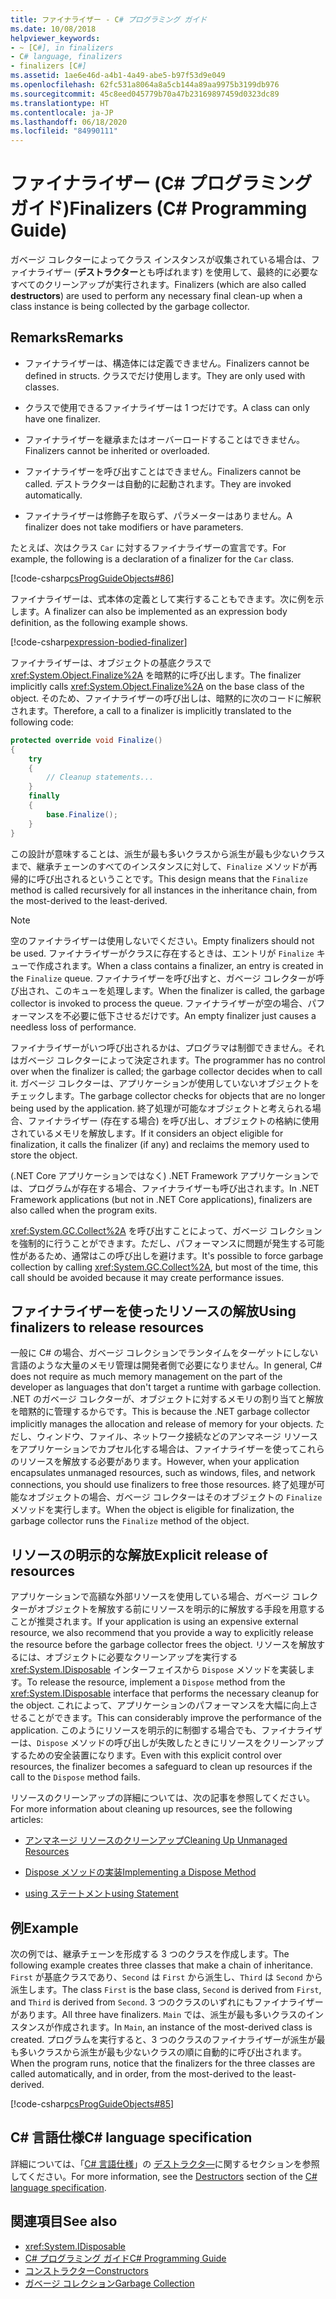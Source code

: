 ```yaml
---
title: ファイナライザー - C# プログラミング ガイド
ms.date: 10/08/2018
helpviewer_keywords:
- ~ [C#], in finalizers
- C# language, finalizers
- finalizers [C#]
ms.assetid: 1ae6e46d-a4b1-4a49-abe5-b97f53d9e049
ms.openlocfilehash: 62fc531a8064a8a5cb144a89aa9975b3199db976
ms.sourcegitcommit: 45c8eed045779b70a47b23169897459d0323dc89
ms.translationtype: HT
ms.contentlocale: ja-JP
ms.lasthandoff: 06/18/2020
ms.locfileid: "84990111"
---
```

# <a name="finalizers-c-programming-guide"></a><span data-ttu-id="6a234-102">ファイナライザー (C# プログラミング ガイド)</span><span class="sxs-lookup"><span data-stu-id="6a234-102">Finalizers (C# Programming Guide)</span></span>
<span data-ttu-id="6a234-103">ガベージ コレクターによってクラス インスタンスが収集されている場合は、ファイナライザー (**デストラクター**とも呼ばれます) を使用して、最終的に必要なすべてのクリーンアップが実行されます。</span><span class="sxs-lookup"><span data-stu-id="6a234-103">Finalizers (which are also called **destructors**) are used to perform any necessary final clean-up when a class instance is being collected by the garbage collector.</span></span>  
  
## <a name="remarks"></a><span data-ttu-id="6a234-104">Remarks</span><span class="sxs-lookup"><span data-stu-id="6a234-104">Remarks</span></span>  
  
- <span data-ttu-id="6a234-105">ファイナライザーは、構造体には定義できません。</span><span class="sxs-lookup"><span data-stu-id="6a234-105">Finalizers cannot be defined in structs.</span></span> <span data-ttu-id="6a234-106">クラスでだけ使用します。</span><span class="sxs-lookup"><span data-stu-id="6a234-106">They are only used with classes.</span></span>  
  
- <span data-ttu-id="6a234-107">クラスで使用できるファイナライザーは 1 つだけです。</span><span class="sxs-lookup"><span data-stu-id="6a234-107">A class can only have one finalizer.</span></span>  
  
- <span data-ttu-id="6a234-108">ファイナライザーを継承またはオーバーロードすることはできません。</span><span class="sxs-lookup"><span data-stu-id="6a234-108">Finalizers cannot be inherited or overloaded.</span></span>  
  
- <span data-ttu-id="6a234-109">ファイナライザーを呼び出すことはできません。</span><span class="sxs-lookup"><span data-stu-id="6a234-109">Finalizers cannot be called.</span></span> <span data-ttu-id="6a234-110">デストラクターは自動的に起動されます。</span><span class="sxs-lookup"><span data-stu-id="6a234-110">They are invoked automatically.</span></span>  
  
- <span data-ttu-id="6a234-111">ファイナライザーは修飾子を取らず、パラメーターはありません。</span><span class="sxs-lookup"><span data-stu-id="6a234-111">A finalizer does not take modifiers or have parameters.</span></span>  
  
 <span data-ttu-id="6a234-112">たとえば、次はクラス `Car` に対するファイナライザーの宣言です。</span><span class="sxs-lookup"><span data-stu-id="6a234-112">For example, the following is a declaration of a finalizer for the `Car` class.</span></span>
  
 [!code-csharp[csProgGuideObjects#86](~/samples/snippets/csharp/VS_Snippets_VBCSharp/csProgGuideObjects/CS/Objects.cs#86)]  

<span data-ttu-id="6a234-113">ファイナライザーは、式本体の定義として実行することもできます。次に例を示します。</span><span class="sxs-lookup"><span data-stu-id="6a234-113">A finalizer can also be implemented as an expression body definition, as the following example shows.</span></span>

[!code-csharp[expression-bodied-finalizer](../../../../samples/snippets/csharp/programming-guide/classes-and-structs/expr-bodied-destructor.cs#1)]  
  
 <span data-ttu-id="6a234-114">ファイナライザーは、オブジェクトの基底クラスで <xref:System.Object.Finalize%2A> を暗黙的に呼び出します。</span><span class="sxs-lookup"><span data-stu-id="6a234-114">The finalizer implicitly calls <xref:System.Object.Finalize%2A> on the base class of the object.</span></span> <span data-ttu-id="6a234-115">そのため、ファイナライザーの呼び出しは、暗黙的に次のコードに解釈されます。</span><span class="sxs-lookup"><span data-stu-id="6a234-115">Therefore, a call to a finalizer is implicitly translated to the following code:</span></span>  
  
```csharp  
protected override void Finalize()  
{  
    try  
    {  
        // Cleanup statements...  
    }  
    finally  
    {  
        base.Finalize();  
    }  
}  
```  
  
 <span data-ttu-id="6a234-116">この設計が意味することは、派生が最も多いクラスから派生が最も少ないクラスまで、継承チェーンのすべてのインスタンスに対して、`Finalize` メソッドが再帰的に呼び出されるということです。</span><span class="sxs-lookup"><span data-stu-id="6a234-116">This design means that the `Finalize` method is called recursively for all instances in the inheritance chain, from the most-derived to the least-derived.</span></span>  
  
> [!NOTE]
> <span data-ttu-id="6a234-117">空のファイナライザーは使用しないでください。</span><span class="sxs-lookup"><span data-stu-id="6a234-117">Empty finalizers should not be used.</span></span> <span data-ttu-id="6a234-118">ファイナライザーがクラスに存在するときは、エントリが `Finalize` キューで作成されます。</span><span class="sxs-lookup"><span data-stu-id="6a234-118">When a class contains a finalizer, an entry is created in the `Finalize` queue.</span></span> <span data-ttu-id="6a234-119">ファイナライザーを呼び出すと、ガベージ コレクターが呼び出され、このキューを処理します。</span><span class="sxs-lookup"><span data-stu-id="6a234-119">When the finalizer is called, the garbage collector is invoked to process the queue.</span></span> <span data-ttu-id="6a234-120">ファイナライザーが空の場合、パフォーマンスを不必要に低下させるだけです。</span><span class="sxs-lookup"><span data-stu-id="6a234-120">An empty finalizer just causes a needless loss of performance.</span></span>  
  
 <span data-ttu-id="6a234-121">ファイナライザーがいつ呼び出されるかは、プログラマは制御できません。それはガベージ コレクターによって決定されます。</span><span class="sxs-lookup"><span data-stu-id="6a234-121">The programmer has no control over when the finalizer is called; the garbage collector decides when to call it.</span></span> <span data-ttu-id="6a234-122">ガベージ コレクターは、アプリケーションが使用していないオブジェクトをチェックします。</span><span class="sxs-lookup"><span data-stu-id="6a234-122">The garbage collector checks for objects that are no longer being used by the application.</span></span> <span data-ttu-id="6a234-123">終了処理が可能なオブジェクトと考えられる場合、ファイナライザー (存在する場合) を呼び出し、オブジェクトの格納に使用されているメモリを解放します。</span><span class="sxs-lookup"><span data-stu-id="6a234-123">If it considers an object eligible for finalization, it calls the finalizer (if any) and reclaims the memory used to store the object.</span></span>

 <span data-ttu-id="6a234-124">(.NET Core アプリケーションではなく) .NET Framework アプリケーションでは、プログラムが存在する場合、ファイナライザーも呼び出されます。</span><span class="sxs-lookup"><span data-stu-id="6a234-124">In .NET Framework applications (but not in .NET Core applications), finalizers are also called when the program exits.</span></span>
  
 <span data-ttu-id="6a234-125"><xref:System.GC.Collect%2A> を呼び出すことによって、ガベージ コレクションを強制的に行うことができます。ただし、パフォーマンスに問題が発生する可能性があるため、通常はこの呼び出しを避けます。</span><span class="sxs-lookup"><span data-stu-id="6a234-125">It's possible to force garbage collection by calling <xref:System.GC.Collect%2A>, but most of the time, this call should be avoided because it may create performance issues.</span></span>  
  
## <a name="using-finalizers-to-release-resources"></a><span data-ttu-id="6a234-126">ファイナライザーを使ったリソースの解放</span><span class="sxs-lookup"><span data-stu-id="6a234-126">Using finalizers to release resources</span></span>  
 <span data-ttu-id="6a234-127">一般に C# の場合、ガベージ コレクションでランタイムをターゲットにしない言語のような大量のメモリ管理は開発者側で必要になりません。</span><span class="sxs-lookup"><span data-stu-id="6a234-127">In general, C# does not require as much memory management on the part of the developer as languages that don't target a runtime with garbage collection.</span></span> <span data-ttu-id="6a234-128">.NET のガベージ コレクターが、オブジェクトに対するメモリの割り当てと解放を暗黙的に管理するからです。</span><span class="sxs-lookup"><span data-stu-id="6a234-128">This is because the .NET garbage collector implicitly manages the allocation and release of memory for your objects.</span></span> <span data-ttu-id="6a234-129">ただし、ウィンドウ、ファイル、ネットワーク接続などのアンマネージ リソースをアプリケーションでカプセル化する場合は、ファイナライザーを使ってこれらのリソースを解放する必要があります。</span><span class="sxs-lookup"><span data-stu-id="6a234-129">However, when your application encapsulates unmanaged resources, such as windows, files, and network connections, you should use finalizers to free those resources.</span></span> <span data-ttu-id="6a234-130">終了処理が可能なオブジェクトの場合、ガベージ コレクターはそのオブジェクトの `Finalize` メソッドを実行します。</span><span class="sxs-lookup"><span data-stu-id="6a234-130">When the object is eligible for finalization, the garbage collector runs the `Finalize` method of the object.</span></span>
  
## <a name="explicit-release-of-resources"></a><span data-ttu-id="6a234-131">リソースの明示的な解放</span><span class="sxs-lookup"><span data-stu-id="6a234-131">Explicit release of resources</span></span>  
 <span data-ttu-id="6a234-132">アプリケーションで高額な外部リソースを使用している場合、ガベージ コレクターがオブジェクトを解放する前にリソースを明示的に解放する手段を用意することが推奨されます。</span><span class="sxs-lookup"><span data-stu-id="6a234-132">If your application is using an expensive external resource, we also recommend that you provide a way to explicitly release the resource before the garbage collector frees the object.</span></span> <span data-ttu-id="6a234-133">リソースを解放するには、オブジェクトに必要なクリーンアップを実行する <xref:System.IDisposable> インターフェイスから `Dispose` メソッドを実装します。</span><span class="sxs-lookup"><span data-stu-id="6a234-133">To release the resource, implement a `Dispose` method from the <xref:System.IDisposable> interface that performs the necessary cleanup for the object.</span></span> <span data-ttu-id="6a234-134">これによって、アプリケーションのパフォーマンスを大幅に向上させることができます。</span><span class="sxs-lookup"><span data-stu-id="6a234-134">This can considerably improve the performance of the application.</span></span> <span data-ttu-id="6a234-135">このようにリソースを明示的に制御する場合でも、ファイナライザーは、`Dispose` メソッドの呼び出しが失敗したときにリソースをクリーンアップするための安全装置になります。</span><span class="sxs-lookup"><span data-stu-id="6a234-135">Even with this explicit control over resources, the finalizer becomes a safeguard to clean up resources if the call to the `Dispose` method fails.</span></span>  
  
 <span data-ttu-id="6a234-136">リソースのクリーンアップの詳細については、次の記事を参照してください。</span><span class="sxs-lookup"><span data-stu-id="6a234-136">For more information about cleaning up resources, see the following articles:</span></span>  
  
- [<span data-ttu-id="6a234-137">アンマネージ リソースのクリーンアップ</span><span class="sxs-lookup"><span data-stu-id="6a234-137">Cleaning Up Unmanaged Resources</span></span>](../../../standard/garbage-collection/unmanaged.md)  
  
- [<span data-ttu-id="6a234-138">Dispose メソッドの実装</span><span class="sxs-lookup"><span data-stu-id="6a234-138">Implementing a Dispose Method</span></span>](../../../standard/garbage-collection/implementing-dispose.md)  
  
- [<span data-ttu-id="6a234-139">using ステートメント</span><span class="sxs-lookup"><span data-stu-id="6a234-139">using Statement</span></span>](../../language-reference/keywords/using-statement.md)  
  
## <a name="example"></a><span data-ttu-id="6a234-140">例</span><span class="sxs-lookup"><span data-stu-id="6a234-140">Example</span></span>  
 <span data-ttu-id="6a234-141">次の例では、継承チェーンを形成する 3 つのクラスを作成します。</span><span class="sxs-lookup"><span data-stu-id="6a234-141">The following example creates three classes that make a chain of inheritance.</span></span> <span data-ttu-id="6a234-142">`First` が基底クラスであり、`Second` は `First` から派生し、`Third` は `Second` から派生します。</span><span class="sxs-lookup"><span data-stu-id="6a234-142">The class `First` is the base class, `Second` is derived from `First`, and `Third` is derived from `Second`.</span></span> <span data-ttu-id="6a234-143">3 つのクラスのいずれにもファイナライザーがあります。</span><span class="sxs-lookup"><span data-stu-id="6a234-143">All three have finalizers.</span></span> <span data-ttu-id="6a234-144">`Main` では、派生が最も多いクラスのインスタンスが作成されます。</span><span class="sxs-lookup"><span data-stu-id="6a234-144">In `Main`, an instance of the most-derived class is created.</span></span> <span data-ttu-id="6a234-145">プログラムを実行すると、3 つのクラスのファイナライザーが派生が最も多いクラスから派生が最も少ないクラスの順に自動的に呼び出されます。</span><span class="sxs-lookup"><span data-stu-id="6a234-145">When the program runs, notice that the finalizers for the three classes are called automatically, and in order, from the most-derived to the least-derived.</span></span>  
  
 [!code-csharp[csProgGuideObjects#85](~/samples/snippets/csharp/VS_Snippets_VBCSharp/csProgGuideObjects/CS/Objects.cs#85)]  
  
## <a name="c-language-specification"></a><span data-ttu-id="6a234-146">C# 言語仕様</span><span class="sxs-lookup"><span data-stu-id="6a234-146">C# language specification</span></span>  

<span data-ttu-id="6a234-147">詳細については、「[C# 言語仕様](/dotnet/csharp/language-reference/language-specification/introduction)」の [デストラクタ―](~/_csharplang/spec/classes.md#destructors)に関するセクションを参照してください。</span><span class="sxs-lookup"><span data-stu-id="6a234-147">For more information, see the [Destructors](~/_csharplang/spec/classes.md#destructors) section of the [C# language specification](/dotnet/csharp/language-reference/language-specification/introduction).</span></span>
  
## <a name="see-also"></a><span data-ttu-id="6a234-148">関連項目</span><span class="sxs-lookup"><span data-stu-id="6a234-148">See also</span></span>

- <xref:System.IDisposable>
- [<span data-ttu-id="6a234-149">C# プログラミング ガイド</span><span class="sxs-lookup"><span data-stu-id="6a234-149">C# Programming Guide</span></span>](../index.md)
- [<span data-ttu-id="6a234-150">コンストラクター</span><span class="sxs-lookup"><span data-stu-id="6a234-150">Constructors</span></span>](./constructors.md)
- [<span data-ttu-id="6a234-151">ガベージ コレクション</span><span class="sxs-lookup"><span data-stu-id="6a234-151">Garbage Collection</span></span>](../../../standard/garbage-collection/index.md)
